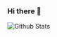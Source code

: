 ### Hi there 👋

![Github Stats](https://github-readme-stats.vercel.app/api?username=rohan-mistry&show_icons=true&hide=stars&count_private=true)
<!--
**rohan-mistry/rohan-mistry** is a ✨ _special_ ✨ repository because its `README.md` (this file) appears on your GitHub profile.

Here are some ideas to get you started:

- 🔭 I’m currently working on ...
- 🌱 I’m currently learning ...
- 👯 I’m looking to collaborate on ...
- 🤔 I’m looking for help with ...
- 💬 Ask me about ...
- 📫 How to reach me: ...
- 😄 Pronouns: ...
- ⚡ Fun fact: ...
-->
